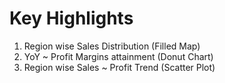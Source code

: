# Key Highlights

1. Region wise Sales Distribution (Filled Map)
2. YoY ~ Profit Margins attainment (Donut Chart)
3. Region wise Sales ~ Profit Trend (Scatter Plot)
